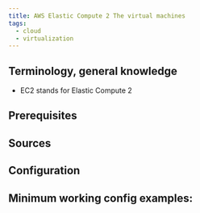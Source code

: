 ```yaml
---
title: AWS Elastic Compute 2 The virtual machines
tags:
  - cloud
  - virtualization
---
```

Terminology, general knowledge
---
- EC2 stands for Elastic Compute 2

Prerequisites
---


Sources
---


Configuration
---


Minimum working config examples:
---